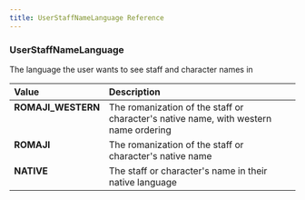 ```yaml
---
title: UserStaffNameLanguage Reference
---
```


### UserStaffNameLanguage
The language the user wants to see staff and character names in
<table>
<thead>
<th align="left">Value</th>
<th align="left">Description</th>
</thead>
<tbody>
<tr>
<td valign="top"><strong>ROMAJI_WESTERN</strong></td>
<td>
The romanization of the staff or character's native name, with western name ordering
</td>
</tr>
<tr>
<td valign="top"><strong>ROMAJI</strong></td>
<td>
The romanization of the staff or character's native name
</td>
</tr>
<tr>
<td valign="top"><strong>NATIVE</strong></td>
<td>
The staff or character's name in their native language
</td>
</tr>
</tbody>
</table>